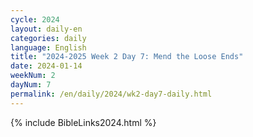 ```yaml
---
cycle: 2024
layout: daily-en
categories: daily
language: English
title: "2024-2025 Week 2 Day 7: Mend the Loose Ends"
date: 2024-01-14
weekNum: 2
dayNum: 7
permalink: /en/daily/2024/wk2-day7-daily.html
---
```


{% include BibleLinks2024.html %}
